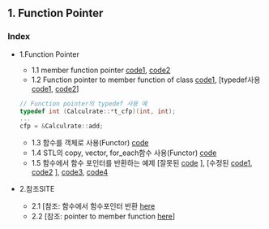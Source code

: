 ## 1. Function Pointer

###  Index
* 1.Function Pointer
  * 1.1 member function pointer [code1](https://github.com/csbyun-data/CPP-Pro/blob/main/chap02/Function_Pointer/Function_Pointer1.cpp), [code2](https://github.com/csbyun-data/CPP-Pro/blob/main/chap02/Function_Pointer/Function_Pointer2.cpp)
  * 1.2 Function pointer to member function of class [code1](https://github.com/csbyun-data/CPP-Pro/blob/main/chap02/Function_Pointer/Function_Pointer3.cpp), [typedef사용[code1](https://github.com/csbyun-data/CPP-Pro/blob/main/chap02/Function_Pointer/Function_Pointer_typedef.cpp), [code2](https://github.com/csbyun-data/CPP-Pro/blob/main/chap02/Function_Pointer/Function_Pointer_typedef2.cpp)]
  ```c
  // Function pointer의 typedef 사용 예
  typedef int (Calculrate::*t_cfp)(int, int);
  ...
  cfp = &Calculrate::add;
  ```
  * 1.3 함수를 객체로 사용(Functor) [code](https://github.com/csbyun-data/CPP-Pro/blob/main/chap02/Function_Pointer/Functor1.cpp)    
  * 1.4 STL의 copy, vector, for_each함수 사용(Functor) [code](https://github.com/csbyun-data/CPP-Pro/blob/main/chap02/Function_Pointer/Functor2.cpp)
  * 1.5 함수에서 함수 포인터를 반환하는 예제 [잘못된 [code](https://github.com/csbyun-data/CPP-Pro/blob/main/chap02/Function_Pointer/Return_Function_Pointer1.cpp) ], [수정된 [code1](https://github.com/csbyun-data/CPP-Pro/blob/main/chap02/Function_Pointer/Return_Function_Pointer2.cpp), [code2](https://github.com/csbyun-data/CPP-Pro/blob/main/chap02/Function_Pointer/Return_Function_Pointer3.cpp) ], [code3](https://github.com/csbyun-data/CPP-Pro/blob/main/chap02/Function_Pointer/Return_Function_Pointer4.cpp), [code4](https://github.com/csbyun-data/CPP-Pro/blob/main/chap02/Function_Pointer/Return_Function_Pointer5.cpp)

* 2.참조SITE
  * 2.1 [참조: 함수에서 함수포인터 반환 [here](https://www.geeksforgeeks.org/returning-a-function-pointer-from-a-function-in-c-cpp/)
  * 2.2 [참조: pointer to member function [here](https://paladin.tistory.com/385)]
  
